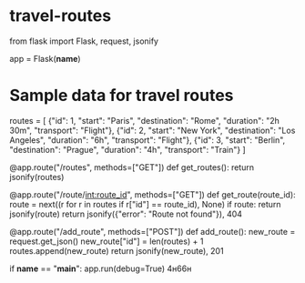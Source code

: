 # travel-routes
from flask import Flask, request, jsonify

app = Flask(__name__)

# Sample data for travel routes
routes = [
    {"id": 1, "start": "Paris", "destination": "Rome", "duration": "2h 30m", "transport": "Flight"},
    {"id": 2, "start": "New York", "destination": "Los Angeles", "duration": "6h", "transport": "Flight"},
    {"id": 3, "start": "Berlin", "destination": "Prague", "duration": "4h", "transport": "Train"}
]

@app.route("/routes", methods=["GET"])
def get_routes():
    return jsonify(routes)

@app.route("/route/<int:route_id>", methods=["GET"])
def get_route(route_id):
    route = next((r for r in routes if r["id"] == route_id), None)
    if route:
        return jsonify(route)
    return jsonify({"error": "Route not found"}), 404

@app.route("/add_route", methods=["POST"])
def add_route():
    new_route = request.get_json()
    new_route["id"] = len(routes) + 1
    routes.append(new_route)
    return jsonify(new_route), 201

if __name__ == "__main__":
    app.run(debug=True)
4н66н
